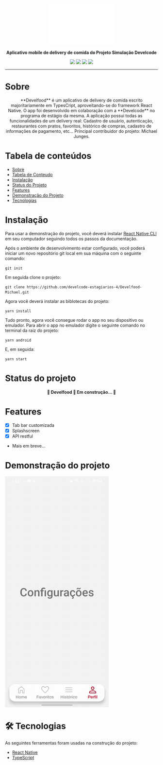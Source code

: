 <div align="center">
 <img src="https://github.com/develcode-estagiarios-4/Develfood-Michael/blob/main/src/assets/icons/logo.png?raw=true" alt="Develfood-Michael">

 <strong align="center">Aplicativo mobile de delivery de comida do Projeto Simulação Develcode</strong>

 <a href=""><img src="https://img.shields.io/github/license/develcode-estagiarios-4/Develfood-Michael" /></a>
 <a href=""><img src="https://img.shields.io/github/issues/develcode-estagiarios-4/Develfood-Michael" /></a>
 <a href=""><img src="https://img.shields.io/github/stars/develcode-estagiarios-4/Develfood-Michael" /></a>
 <a href=""><img src="https://img.shields.io/github/forks/develcode-estagiarios-4/Develfood-Michael" /></a>
</div>

---

<a name="sobre">

# Sobre
<div align="center">
**Develfood** é um aplicativo de delivery de comida escrito majoritariamente em TypesCript, aproveitando-se do framework React Native. O app foi desenvolvido em colaboração com a **Develcode** no programa de estágio da mesma. A aplicação possui todas as funcionalidades de um delivery real: Cadastro de usuário, autenticação, restaurantes com pratos, favoritos, histórico de compras, cadastro de informações de pagamento, etc...
Principal contribuidor do projeto: Michael Junges.
</div>
</a>

<a name="tabela-de-conteudo">

Tabela de conteúdos
=================
<!--ts-->
   * [Sobre](#sobre)
   * [Tabela de Conteudo](#tabela-de-conteudo)
   * [Instalação](#instalacao)
   * [Status do Projeto](#status)
   * [Features](#features)
   * [Demonstração do Projeto](#demonstracao)
   * [Tecnologias](#tecnologias)
<!--te-->

</a>

<a name="instalacao">

# Instalação

Para usar a demonstração do projeto, você deverá instalar [React Native CLI](https://reactnative.dev/docs/environment-setup) em seu computador seguindo todos os passos da documentação. 

Após o ambiente de desenvolvimento estar configurado, você poderá iniciar um novo repositório git local em sua máquina com o seguinte comando:

 `git init`

Em seguida clone o projeto: 

 `git clone https://github.com/develcode-estagiarios-4/Develfood-Michael.git`

Agora você deverá instalar as biblotecas do projeto: 

 `yarn install`

Tudo pronto, agora você consegue rodar o app no seu dispositivo ou emulador. Para abrir o app no emulador digite o seguinte comando no terminal da raiz do projeto:

 `yarn android`

E, em seguida:

 `yarn start`

</a>
 
<a name="status">

# Status do projeto
<h4 align="center"> 
	🚧  Develfood 🚀 Em construção...  🚧
</h4>

</a>


<a name="features">

# Features

- [x] Tab bar customizada
- [x] Splashscreen
- [x] API restful
- Mais em breve...

</a>


<a name="demonstracao">

# Demonstração do projeto

![](https://github.com/develcode-estagiarios-4/Develfood-Michael/blob/dev/src/assets/gif/navegacaoTab.gif)

</a>


<a name="tecnologias">

# 🛠 Tecnologias

As seguintes ferramentas foram usadas na construção do projeto:

- [React Native](https://reactnative.dev/)
- [TypeScript](https://www.typescriptlang.org/)

</a>


